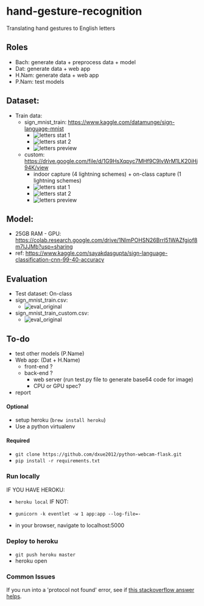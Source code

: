 # hand-gesture-recognition
Translating hand gestures to English letters

## Roles
- Bach: generate data + preprocess data + model
- Dat: generate data + web app 
- H.Nam: generate data + web app
- P.Nam: test models

## Dataset:
  - Train data: 
      - sign_mnist_train: https://www.kaggle.com/datamunge/sign-language-mnist
        - ![letters stat 1](./pics/sign_mnist_original_stat1.png)
        - ![letters stat 2](./pics/sign_mnist_original_stat2.png)
        - ![letters preview](./pics/sign_mnist_original_preview.png)
      - custom: https://drive.google.com/file/d/1G9HsXqpyc7MHf9C9lvWrM1LK20iHj94K/view
        - indoor capture (4 lightning schemes) + on-class capture (1 lightning schemes)
        - ![letters stat 1](./pics/custom_stat1.png)
        - ![letters stat 2](./pics/custom_stat2.png)
        - ![letters preview](./pics/custom_preview.png) 

## Model: 
  - 25GB RAM - GPU: https://colab.research.google.com/drive/1NlmPOHSN26Brrl51WAZfgiof8m7lJJMb?usp=sharing
  - ref: https://www.kaggle.com/sayakdasgupta/sign-language-classification-cnn-99-40-accuracy

## Evaluation
  - Test dataset: On-class
  - sign_mnist_train.csv:
    - ![eval_original](./pics/sign_mnist_original_eval.png)
  - sign_mnist_train_custom.csv:
    - ![eval_original](./pics/custom_eval.png)

## To-do
- test other models (P.Name)
- Web app: (Dat + H.Name)
    - front-end ?
    - back-end ?
        - web server (run test.py file to generate base64 code for image)
        - CPU or GPU spec?
- report

#### Optional

- setup heroku (`brew install heroku`)
- Use a python virtualenv

#### Required
- `git clone https://github.com/dxue2012/python-webcam-flask.git`
- `pip install -r requirements.txt`

### Run locally

IF YOU HAVE HEROKU:
- `heroku local`
IF NOT:
- `gunicorn -k eventlet -w 1 app:app --log-file=-`

- in your browser, navigate to localhost:5000

### Deploy to heroku

- `git push heroku master`
- heroku open

### Common Issues

If you run into a 'protocol not found' error, see if [this stackoverflow answer helps](https://stackoverflow.com/questions/40184788/protocol-not-found-socket-getprotobyname).
